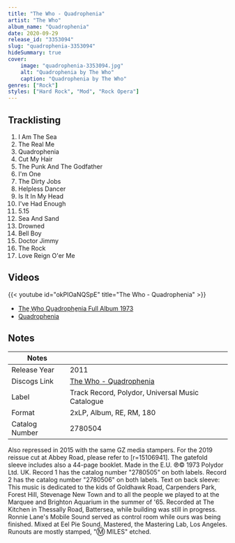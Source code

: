 ```yaml
---
title: "The Who - Quadrophenia"
artist: "The Who"
album_name: "Quadrophenia"
date: 2020-09-29
release_id: "3353094"
slug: "quadrophenia-3353094"
hideSummary: true
cover:
    image: "quadrophenia-3353094.jpg"
    alt: "Quadrophenia by The Who"
    caption: "Quadrophenia by The Who"
genres: ["Rock"]
styles: ["Hard Rock", "Mod", "Rock Opera"]
---
```


## Tracklisting
1. I Am The Sea
2. The Real Me
3. Quadrophenia
4. Cut My Hair
5. The Punk And The Godfather
6. I'm One
7. The Dirty Jobs
8. Helpless Dancer
9. Is It In My Head
10. I've Had Enough
11. 5.15
12. Sea And Sand
13. Drowned
14. Bell Boy
15. Doctor Jimmy
16. The Rock
17. Love Reign O'er Me

## Videos
{{< youtube id="okPlOaNQSpE" title="The Who - Quadrophenia" >}}
- [The̲ W̲ho   Qu̲adrophe̲nia Full Album 1973](https://www.youtube.com/watch?v=11_ZE5ATDq4)
- [Quadrophenia](https://www.youtube.com/watch?v=_oRkeKVWayg)


## Notes

| Notes          |             |
| ---------------| ----------- |
| Release Year   | 2011 |
| Discogs Link   | [The Who - Quadrophenia](https://www.discogs.com/release/3353094-The-Who-Quadrophenia) |
| Label          | Track Record, Polydor, Universal Music Catalogue |
| Format         | 2xLP, Album, RE, RM, 180 |
| Catalog Number | 2780504 |

Also repressed in 2015 with the same GZ media stampers. For the 2019 reissue cut at Abbey Road, please refer to [r=15106941]. The gatefold sleeve includes also a 44-page booklet.  Made in the E.U.  ℗© 1973 Polydor Ltd. UK.  Record 1 has the catalog number "2780505" on both labels. Record 2 has the catalog number "2780506" on both labels.  Text on back sleeve: This music is dedicated to the kids of Goldhawk Road, Carpenders Park, Forest Hill, Stevenage New Town and to all the people we played to at the Marquee and Brighton Aquarium in the summer of '65.  Recorded at The Kitchen in Thessally Road, Battersea, while building was still in progress. Ronnie Lane's Mobile Sound served as control room while ours was being finished. Mixed at Eel Pie Sound. Mastered, the Mastering Lab, Los Angeles.  Runouts are mostly stamped, "Ⓜ MILES" etched.

